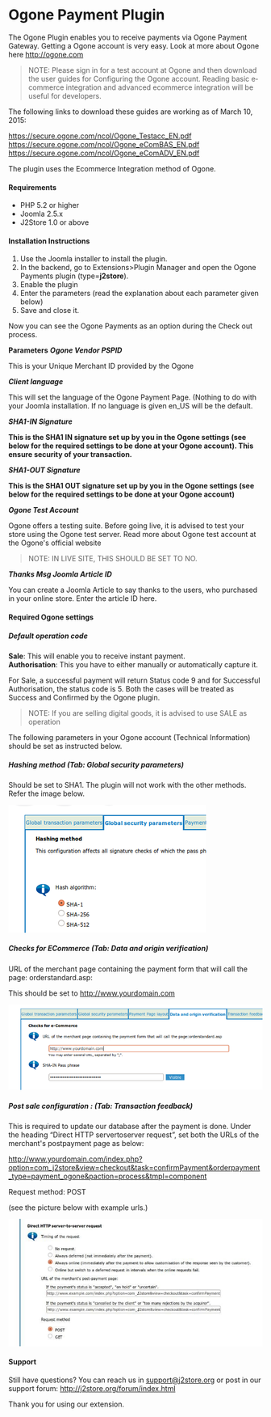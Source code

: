 # Ogone Payment Plugin

The Ogone Plugin enables you to receive payments via Ogone Payment Gateway. Getting a Ogone account is very easy. Look at more about Ogone here http://ogone.com 

>NOTE: Please sign in for a test account at Ogone and then download the user guides for Configuring the Ogone account. Reading basic e­commerce integration and advanced e­commerce integration will be useful for developers.

The following links to download these guides are working as of March 10, 2015:

https://secure.ogone.com/ncol/Ogone_Testacc_EN.pdf 
https://secure.ogone.com/ncol/Ogone_e­Com­BAS_EN.pdf
https://secure.ogone.com/ncol/Ogone_e­Com­ADV_EN.pdf

The plugin uses the E­commerce Integration method of Ogone.

#### Requirements
* PHP 5.2 or higher
* Joomla 2.5.x
* J2Store 1.0 or above 

#### Installation Instructions 
1. Use the Joomla installer to install the plugin. 
2. In the backend, go to Extensions­>Plugin Manager and open the Ogone 
Payments plugin (type=**j2store**). 
3. Enable the plugin 
4. Enter the parameters (read the explanation about each parameter given below) 
5. Save and close it. 

Now you can see the Ogone Payments as an option during the Check out process.

**Parameters**
***Ogone Vendor PSPID***

This is your Unique Merchant ID provided by the Ogone

***Client language***

This will set the language of the Ogone Payment Page. (Nothing 
to do with your Joomla installation. If no language is given en_US will be the default.

***SHA1-IN Signature***

**This is the SHA­1 IN signature set up by you in the Ogone 
settings (see below for the required settings to be done at your Ogone account). This ensure security of your transaction.**

***SHA1-OUT Signature***

**This is the SHA­1 OUT signature set up by you in the Ogone settings (see below for the required settings to be done at your Ogone account)** 

***Ogone Test Account***

Ogone offers a testing suite. Before going live, it is advised to test your store using the Ogone test server. Read more about Ogone test account at the Ogone's official website

>NOTE:  IN LIVE SITE, THIS SHOULD BE SET TO NO. 

***Thanks Msg Joomla Article ID***

You can create a Joomla Article to say thanks to the users, who purchased in your online store. Enter the article ID here.

#### Required Ogone settings
##### Default operation code
**Sale**: This will enable you to receive instant payment.  
**Authorisation**: This you have to either manually or automatically capture it.

For Sale, a successful payment will return Status code 9 and for Successful Authorisation, the status code is 5. Both the cases will be treated as Success and Confirmed by the 
Ogone plugin.

>NOTE: If you are selling digital goods, it is advised to use SALE as operation 

The following parameters in your Ogone account (Technical Information) should be set as instructed below.

##### Hashing method (Tab: Global security parameters)

Should be set to SHA­1. The plugin will not work with the other methods. Refer the image below.

![Ogone Hashing Method](hashing_method_ogone.png)

##### Checks for E­Commerce (Tab: Data and origin verification)
URL of the merchant page containing the payment form that will call the page: orderstandard.asp: 

This should be set to http://www.yourdomain.com

![Ogone Ecommerce Check](ecommerce_check_ogone.png)

##### Post sale configuration : (Tab: Transaction feedback)
This is required to update our database after the payment is done. Under the heading “Direct HTTP server­to­server request”, set both the URLs of the merchant's post­payment page as below:

http://www.yourdomain.com/index.php?option=com_j2store&view=checkout&task=confirmPayment&orderpayment_type=payment_ogone&paction=process&tmpl=component

Request method: POST

(see the picture below with example urls.)

![Transaction Feedback](transaction_feedback_ogone.png)

#### Support

Still have questions? You can reach us in support@j2store.org or post in our support forum: http://j2store.org/forum/index.html 

Thank you for using our extension.






